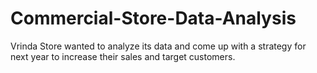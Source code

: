 # Commercial-Store-Data-Analysis
Vrinda Store wanted to analyze its data and come up with a strategy for next year to increase their sales and target customers.
